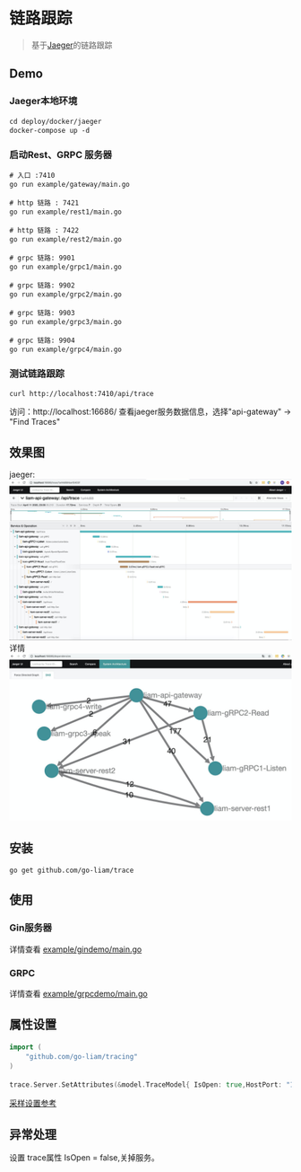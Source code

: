 # 链路跟踪

> 基于[Jaeger](https://www.jaegertracing.io/docs/1.17/)的链路跟踪

## Demo

### Jaeger本地环境

```shell
cd deploy/docker/jaeger
docker-compose up -d
```

### 启动Rest、GRPC 服务器

```shell
# 入口 :7410
go run example/gateway/main.go

# http 链路 : 7421
go run example/rest1/main.go

# http 链路 : 7422
go run example/rest2/main.go

# grpc 链路: 9901
go run example/grpc1/main.go

# grpc 链路: 9902
go run example/grpc2/main.go

# grpc 链路: 9903
go run example/grpc3/main.go

# grpc 链路: 9904
go run example/grpc4/main.go
```

### 测试链路跟踪

```shell
curl http://localhost:7410/api/trace
```

访问：http://localhost:16686/ 查看jaeger服务数据信息，选择"api-gateway" -> "Find Traces"

## 效果图

jaeger:
![路径](./doc/rs/jaeger-list.jpg)
详情
![路径](./doc/rs/jaeger-view.jpg)

## 安装

```shell
go get github.com/go-liam/trace
```

## 使用

### Gin服务器

详情查看 [example/gindemo/main.go](example/gindemo/main.go)

### GRPC

详情查看 [example/grpcdemo/main.go](example/grpcdemo/main.go)

## 属性设置

```go
import (
    "github.com/go-liam/tracing"
)

trace.Server.SetAttributes(&model.TraceModel{ IsOpen: true,HostPort: "127.0.0.1:6831",SamplerType: "const",SamplerParam: 0.01,LogSpans: true})
```

[采样设置参考](https://www.jaegertracing.io/docs/1.17/sampling/)

## 异常处理

设置 trace属性  IsOpen = false,关掉服务。
